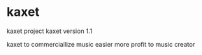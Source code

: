 # kaxet
kaxet project
kaxet version 1.1

kaxet to commerciallize music easier 
more profit to music creator